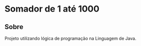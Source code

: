 <h1>Somador de 1 até 1000</h1>

<h2>Sobre</h2>
<p>Projeto utilizando lógica de programação na Linguagem de Java.</p>
